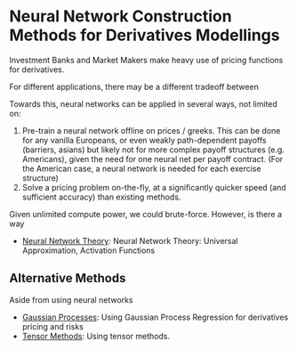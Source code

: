 # Neural Network Construction Methods for Derivatives Modellings

Investment Banks and Market Makers make heavy use of pricing functions for derivatives. 

For different applications, there may be a different tradeoff between

Towards this, neural networks can be applied in several ways, not limited on:

1. Pre-train a neural network offline on prices / greeks. This can be done for any vanilla Europeans, or even weakly path-dependent payoffs (barriers, asians) but likely not for more complex payoff structures (e.g. Americans), given the need for one neural net per payoff contract. (For the American case, a neural network is needed for each exercise structure)
2. Solve a pricing problem on-the-fly, at a significantly quicker speed (and sufficient accuracy) than existing methods. 


Given unlimited compute power, we could brute-force. However, is there a way


+ [Neural Network Theory](literature/nn-theory): Neural Network Theory: Universal Approximation, Activation Functions

## Alternative Methods

Aside from using neural networks

+ [Gaussian Processes](literature/gaussian-process): Using Gaussian Process Regression for derivatives pricing and risks
+ [Tensor Methods](literature/tensor-methods): Using tensor methods.